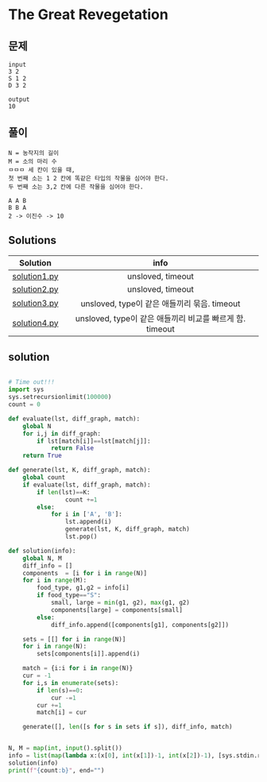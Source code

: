 # The Great Revegetation



## 문제 

```
input
3 2
S 1 2
D 3 2

output
10

```

## 풀이
```
N = 농작지의 길이
M = 소의 마리 수 
ㅁㅁㅁ 세 칸이 있을 때, 
첫 번째 소는 1 2 칸에 똑같은 타입의 작물을 심어야 한다. 
두 번째 소는 3,2 칸에 다른 작물을 심어야 한다. 

A A B
B B A
2 -> 이진수 -> 10 
```


## Solutions

|Solution|info|
|:-:|:-:|
|[solution1.py](solution1.py)|unsloved, timeout|
|[solution2.py](solution2.py)|unsloved, timeout|
|[solution3.py](solution3.py)|unsloved, type이 같은 애들끼리 묶음. timeout|
|[solution4.py](solution4.py)|unsloved, type이 같은 애들끼리 비교를 빠르게 함.  timeout|


## solution
```python

# Time out!!!
import sys 
sys.setrecursionlimit(100000)
count = 0

def evaluate(lst, diff_graph, match):
    global N
    for i,j in diff_graph:
        if lst[match[i]]==lst[match[j]]:
            return False
    return True

def generate(lst, K, diff_graph, match):
    global count
    if evaluate(lst, diff_graph, match):
        if len(lst)==K:
                count +=1
        else:
            for i in ['A', 'B']:
                lst.append(i)
                generate(lst, K, diff_graph, match)
                lst.pop()

def solution(info):
    global N, M
    diff_info = []
    components  = [i for i in range(N)]
    for i in range(M):
        food_type, g1,g2 = info[i]
        if food_type=="S":
            small, large = min(g1, g2), max(g1, g2)
            components[large] = components[small]
        else:
            diff_info.append([components[g1], components[g2]])

    sets = [[] for i in range(N)]
    for i in range(N):
        sets[components[i]].append(i)

    match = {i:i for i in range(N)}
    cur = -1
    for i,s in enumerate(sets):
        if len(s)==0:
            cur -=1
        cur +=1
        match[i] = cur

    generate([], len([s for s in sets if s]), diff_info, match)


N, M = map(int, input().split())
info = list(map(lambda x:(x[0], int(x[1])-1, int(x[2])-1), [sys.stdin.readline().strip().split() for i in range(M)]))
solution(info)
print(f"{count:b}", end="")

```
